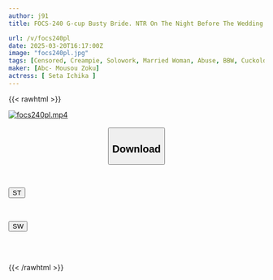 ```yaml
---
author: j91
title: FOCS-240 G-cup Busty Bride. NTR On The Night Before The Wedding. A Risky Affair Experiment Entrusted To A Bad Friend. She Was Enjoying Continuous Creampie Sex In Secret. Ichika Seta

url: /v/focs240pl
date: 2025-03-20T16:17:00Z
image: "focs240pl.jpg"
tags: [Censored, Creampie, Solowork, Married Woman, Abuse, BBW, Cuckold	]
maker: [Abc- Mousou Zoku]
actress: [ Seta Ichika ]
---
```



{{< rawhtml >}}

<div class="video" data-videoid="me6LaBKRMbsbZP3">
    <a href="javascript:;">
        <img src="/v/focs240pl/focs240pl.jpg" width="WIDTH" height="HEIGHT" alt="focs240pl.mp4" loading="lazy">
    </a>
</div>

<script type="text/javascript" src="https://j91.asia/asset/on-demand-st.js"></script>

<br>
  <link rel="stylesheet" href="https://j91.asia/asset/bs5.css">
  
  <center>
  <button class="btn btn-primary" type="button" data-bs-toggle="collapse" data-bs-target=".multi-collapse" aria-expanded="false" aria-controls="multiCollapseExample1 multiCollapseExample2"><h2>Download</h2></button></center>
</p>
<div class="row">
  <div class="col">
    <div class="collapse multi-collapse" id="multiCollapseExample1">
      <div class="card card-body">
	      	      <br>
<div class="buttons">  
<p><a href="/v/focs240pl/st.html" target="_blank"><button class="btn-hover color-3"><i class="fa fa-download"></i> ST</button></a></p></div>
    </div>
  </div>
</div>
  <div class="col">
    <div class="collapse multi-collapse" id="multiCollapseExample2">
      <div class="card card-body">
	      <br>
<div class="buttons">
<p><a href="/v/focs240pl/sw.html" target="_blank"><button class="btn-hover color-2"><i class="fa fa-download"></i> SW</button></a></p></div>
<br><br>
      </div>
    </div>
  </div>
</div>

{{< /rawhtml >}}